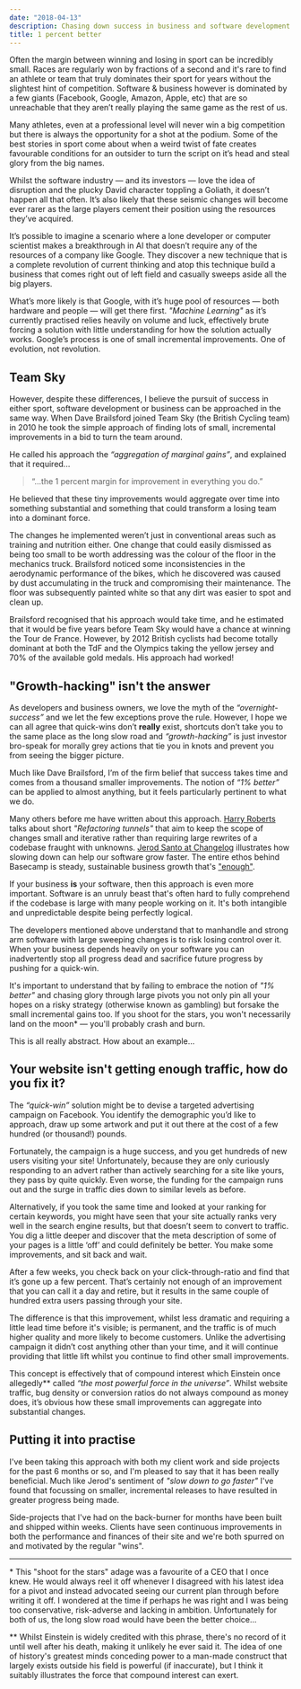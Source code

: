 ```yaml
---
date: "2018-04-13"
description: Chasing down success in business and software development with small, incremental improvements.
title: 1 percent better
---
```


Often the margin between winning and losing in sport can be incredibly small. Races are regularly won by fractions of a second and it's rare to find an athlete or team that truly dominates their sport for years without the slightest hint of competition. Software & business however is dominated by a few giants (Facebook, Google, Amazon, Apple, etc) that are so unreachable that they aren’t really playing the same game as the rest of us.

Many athletes, even at a professional level will never win a big competition but there is always the opportunity for a shot at the podium. Some of the best stories in sport come about when a weird twist of fate creates favourable conditions for an outsider to turn the script on it’s head and steal glory from the big names.

Whilst the software industry — and its investors — love the idea of disruption and the plucky David character toppling a Goliath, it doesn’t happen all that often. It’s also likely that these seismic changes will become ever rarer as the large players cement their position using the resources they’ve acquired.

It’s possible to imagine a scenario where a lone developer or computer scientist makes a breakthrough in AI that doesn’t require any of the resources of a company like Google. They discover a new technique that is a complete revolution of current thinking and atop this technique build a business that comes right out of left field and casually sweeps aside all the big players. 

What’s more likely is that Google, with it’s huge pool of resources — both hardware and people — will get there first. _"Machine Learning"_ as it’s currently practised relies heavily on volume and luck, effectively brute forcing a solution with little understanding for how the solution actually works. Google’s process is one of small incremental improvements. One of evolution, not revolution.

## Team Sky
However, despite these differences, I believe the pursuit of success in either sport, software development or business can be approached in the same way. When Dave Brailsford joined Team Sky (the British Cycling team) in 2010 he took the simple approach of finding lots of small, incremental improvements in a bid to turn the team around.

He called his approach the _“aggregation of marginal gains”_, and explained that it required...
> “...the 1 percent margin for improvement in everything you do.” 

He believed that these tiny improvements would aggregate over time into something substantial and something that could transform a losing team into a dominant force.

The changes he implemented weren’t just in conventional areas such as training and nutrition either. One change that could easily dismissed as being too small to be worth addressing was the colour of the floor in the mechanics truck. Brailsford noticed some inconsistencies in the aerodynamic performance of the bikes, which he discovered was caused by dust accumulating in the truck and compromising their maintenance. The floor was subsequently painted white so that any dirt was easier to spot and clean up.

Brailsford recognised that his approach would take time, and he estimated that it would be five years before Team Sky would have a chance at winning the Tour de France. However, by 2012 British cyclists had become totally dominant at both the TdF and the Olympics taking the yellow jersey and 70% of the available gold medals. His approach had worked!

## "Growth-hacking" isn't the answer
As developers and business owners, we love the myth of the _“overnight-success”_ and we let the few exceptions prove the rule. However, I hope we can all agree that quick-wins don’t **really** exist, shortcuts don’t take you to the same place as the long slow road and _“growth-hacking”_ is just investor bro-speak for morally grey actions that tie you in knots and prevent you from seeing the bigger picture.

Much like Dave Brailsford, I’m of the firm belief that success takes time and comes from a thousand smaller improvements. The notion of _“1% better”_ can be applied to almost anything, but it feels particularly pertinent to what we do. 

Many others before me have written about this approach. [Harry Roberts](https://csswizardry.com/2017/06/refactoring-tunnels/) talks about short _"Refactoring tunnels"_ that aim to keep the scope of changes small and iterative rather than requiring large rewrites of a codebase fraught with unknowns. [Jerod Santo at Changelog](https://changelog.com/posts/slow-down-to-go-faster) illustrates how slowing down can help our software grow faster. The entire ethos behind Basecamp is steady, sustainable business growth that's ["enough"](https://m.signalvnoise.com/reconsider-41adf356857f).

If your business **is** your software, then this approach is even more important. Software is an unruly beast that's often hard to fully comprehend if the codebase is large with many people working on it. It's both intangible and unpredictable despite being perfectly logical.

The developers mentioned above understand that to manhandle and strong arm software with large sweeping changes is to risk losing control over it. When your business depends heavily on your software you can inadvertently stop all progress dead and sacrifice future progress by pushing for a quick-win.

It's important to understand that by failing to embrace the notion of _"1% better"_ and chasing glory through large pivots you not only pin all your hopes on a risky strategy (otherwise known as gambling) but forsake the small incremental gains too. If you shoot for the stars, you won't necessarily land on the moon* — you'll probably crash and burn.

This is all really abstract. How about an example...

## Your website isn't getting enough traffic, how do you fix it? 

The _“quick-win”_ solution might be to devise a targeted advertising campaign on Facebook. You identify the demographic you’d like to approach, draw up some artwork and put it out there at the cost of a few hundred (or thousand!) pounds. 

Fortunately, the campaign is a huge success, and you get hundreds of new users visiting your site! Unfortunately, because they are only curiously responding to an advert rather than actively searching for a site like yours, they pass by quite quickly. Even worse, the funding for the campaign runs out and the surge in traffic dies down to similar levels as before.

Alternatively, if you took the same time and looked at your ranking for certain keywords, you might have seen that your site actually ranks very well in the search engine results, but that doesn’t seem to convert to traffic. You dig a little deeper and discover that the meta description of some of your pages is a little ‘off’ and could definitely be better. You make some improvements, and sit back and wait.

After a few weeks, you check back on your click-through-ratio and find that it’s gone up a few percent. That’s certainly not enough of an improvement that you can call it a day and retire, but it results in the same couple of hundred extra users passing through your site.

The difference is that this improvement, whilst less dramatic and requiring a little lead time before it's visible; is permanent, and the traffic is of much higher quality and more likely to become customers. Unlike the advertising campaign it didn’t cost anything other than your time, and it will continue providing that little lift whilst you continue to find other small improvements.

This concept is effectively that of compound interest which Einstein once allegedly** called _“the most powerful force in the universe”_. Whilst website traffic, bug density or conversion ratios do not always compound as money does, it’s obvious how these small improvements can aggregate into substantial changes.

## Putting it into practise

I've been taking this approach with both my client work and side projects for the past 6 months or so, and I'm pleased to say that it has been really beneficial. Much like Jerod's sentiment of _"slow down to go faster"_ I've found that focussing on smaller, incremental releases to have resulted in greater progress being made.

Side-projects that I've had on the back-burner for months have been built and shipped within weeks. Clients have seen continuous improvements in both the performance and finances of their site and we're both spurred on and motivated by the regular "wins".

<hr />

<p class="f6">* This "shoot for the stars" adage was a favourite of a CEO that I once knew. He would always reel it off whenever I disagreed with his latest idea for a pivot and instead advocated seeing our current plan through before writing it off. I wondered at the time if perhaps he was right and I was being too conservative, risk-adverse and lacking in ambition. Unfortunately for both of us, the long slow road would have been the better choice...</p>

<p class="f6">** Whilst Einstein is widely credited with this phrase, there's no record of it until well after his death, making it unlikely he ever said it. The idea of one of history's greatest minds conceding power to a man-made construct that largely exists outside his field is powerful (if inaccurate), but I think it suitably illustrates the force that compound interest can exert.</p>
